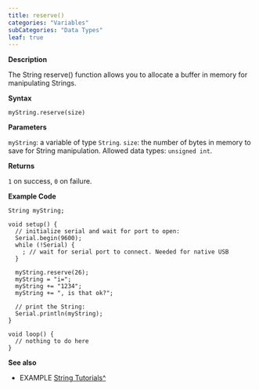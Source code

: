 ```yaml
---
title: reserve()
categories: "Variables"
subCategories: "Data Types"
leaf: true
---
```


**Description**

The String reserve() function allows you to allocate a buffer in memory
for manipulating Strings.

**Syntax**

`myString.reserve(size)`

**Parameters**

`myString`: a variable of type `String`.
`size`: the number of bytes in memory to save for String manipulation.
Allowed data types: `unsigned int`.

**Returns**

`1` on success, `0` on failure.

**Example Code**

    String myString;

    void setup() {
      // initialize serial and wait for port to open:
      Serial.begin(9600);
      while (!Serial) {
        ; // wait for serial port to connect. Needed for native USB
      }

      myString.reserve(26);
      myString = "i=";
      myString += "1234";
      myString += ", is that ok?";

      // print the String:
      Serial.println(myString);
    }

    void loop() {
      // nothing to do here
    }

**See also**

-   EXAMPLE [String
    Tutorials^](https://www.arduino.cc/en/Tutorial/BuiltInExamples#strings)
